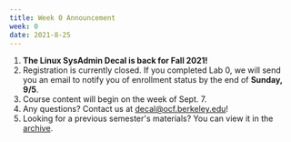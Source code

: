 ```yaml
---
title: Week 0 Announcement
week: 0
date: 2021-8-25
---
```


1. **The Linux SysAdmin Decal is back for Fall 2021!**
1. Registration is currently closed. If you completed Lab 0, we will send you an email to notify you of enrollment status by the end of **Sunday, 9/5**.
1. Course content will begin on the week of Sept. 7.
1. Any questions? Contact us at [decal@ocf.berkeley.edu](mailto:decal@ocf.berkeley.edu)!
1. Looking for a previous semester's materials? You can view it in the [archive](/archive).
